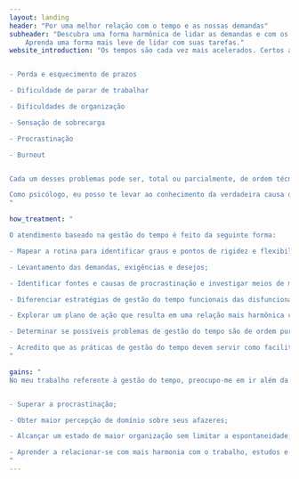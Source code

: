 ```yaml
---
layout: landing
header: "Por uma melhor relação com o tempo e as nossas demandas"
subheader: "Descubra uma forma harmônica de lidar as demandas e com os planos.\n\n
	Aprenda uma forma mais leve de lidar com suas tarefas."
website_introduction: "Os tempos são cada vez mais acelerados. Certos autores chegaram a dizer que vivemos na _Era da Sobrecarga_ e na _Sociedade do Burnout_. No processo de lidar com os desafios trazidos não só por seus compromissos, mas também pelo próprio ritmo cada vez mais frenético das nossas vidas, é possível que você esteja passando por:


- Perda e esquecimento de prazos

- Dificuldade de parar de trabalhar

- Dificuldades de organização

- Sensação de sobrecarga

- Procrastinação

- Burnout


Cada um desses problemas pode ser, total ou parcialmente, de ordem técnica (ou seja, simplesmente questão de aprender o método correto) ou de ordem psicológica (oriundo de modelos mentais de qualidade questionável ou de afetos inconscientes ainda não elaborados). 

Como psicólogo, eu posso te levar ao conhecimento da verdadeira causa das suas dificuldades com as suas tarefas -- se técnicas, ou se de origem psicológica -- e auxiliar você a lidar com esses desafios, independente de qual dessas duas causas ele emane.
"

how_treatment: "

O atendimento baseado na gestão do tempo é feito da seguinte forma:

- Mapear a rotina para identificar graus e pontos de rigidez e flexibilidade;

- Levantamento das demandas, exigências e desejos;

- Identificar fontes e causas de procrastinação e investigar meios de mitigá-las;

- Diferenciar estratégias de gestão do tempo funcionais das disfuncionais, e atitudes saudáveis de atitudes prejudiciais à saúde;

- Explorar um plano de ação que resulta em uma relação mais harmônica com as tarefas;

- Determinar se possíveis problemas de gestão do tempo são de ordem puramente técnica ou se são oriundas de sofrimento psíquico.

- Acredito que as práticas de gestão do tempo devem servir como facilitadoras da nossa produtividade e não devem, elas mesmas, ser fonte de estresse. Minha proposta é expor as técnicas que você precisa, segundo a sua demanda, para obter os resultados que você necessita. Junto delas, exploraremos também as atitudes corretas para evitar os equívocos mais comuns na prática da regulação das nossas tarefas -- fazer nossa agenda nos servir, e não nos aprisionar.
"

gains: "
No meu trabalho referente à gestão do tempo, preocupo-me em ir além da mera preocupação com produtividade. Embora ela faça parte das nossas necessidades e ambições, ela deve ser sempre um intermediário, e não o objetivo final. Procuro com a minha abordagem possibilitar a percepção de leveza. Além disso, busco auxiliar as pessoas a:


- Superar a procrastinação;

- Obter maior percepção de domínio sobre seus afazeres;

- Alcançar um estado de maior organização sem limitar a espontaneidade;

- Aprender a relacionar-se com mais harmonia com o trabalho, estudos e demandas de múltiplas áreas da vida;
"
---
```

